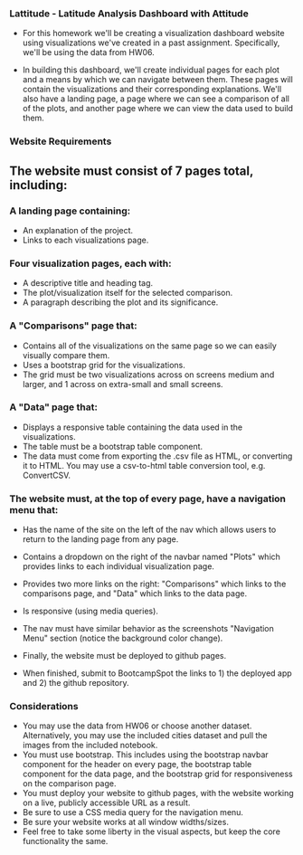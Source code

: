### Lattitude - Latitude Analysis Dashboard with Attitude

* For this homework we'll be creating a visualization dashboard website using visualizations we've created in a past assignment. Specifically, we'll be using the data from HW06.

* In building this dashboard, we'll create individual pages for each plot and a means by which we can navigate between them. These pages will contain the visualizations and their corresponding explanations. We'll also have a landing page, a page where we can see a comparison of all of the plots, and another page where we can view the data used to build them.

### Website Requirements
## The website must consist of 7 pages total, including:
### A landing page containing:
* An explanation of the project.
* Links to each visualizations page.

### Four visualization pages, each with:
* A descriptive title and heading tag.
* The plot/visualization itself for the selected comparison.
* A paragraph describing the plot and its significance.

### A "Comparisons" page that:
* Contains all of the visualizations on the same page so we can easily visually compare them.
* Uses a bootstrap grid for the visualizations.
* The grid must be two visualizations across on screens medium and larger, and 1 across on extra-small and small screens.

### A "Data" page that:
* Displays a responsive table containing the data used in the visualizations.
* The table must be a bootstrap table component.
* The data must come from exporting the .csv file as HTML, or converting it to HTML. You may use a csv-to-html table conversion tool, e.g. ConvertCSV.

### The website must, at the top of every page, have a navigation menu that:
* Has the name of the site on the left of the nav which allows users to return to the landing page from any page.
* Contains a dropdown on the right of the navbar named "Plots" which provides links to each individual visualization page.
* Provides two more links on the right: "Comparisons" which links to the comparisons page, and "Data" which links to the data page.
* Is responsive (using media queries). 
* The nav must have similar behavior as the screenshots "Navigation Menu" section (notice the background color change).

* Finally, the website must be deployed to github pages.
* When finished, submit to BootcampSpot the links to 1) the deployed app and 2) the github repository.

### Considerations
* You may use the data from HW06 or choose another dataset. Alternatively, you may use the included cities dataset and pull the images from the included notebook.
* You must use bootstrap. This includes using the bootstrap navbar component for the header on every page, the bootstrap table component for the data page, and the bootstrap grid for responsiveness on the comparison page.
* You must deploy your website to github pages, with the website working on a live, publicly accessible URL as a result.
* Be sure to use a CSS media query for the navigation menu.
* Be sure your website works at all window widths/sizes.
* Feel free to take some liberty in the visual aspects, but keep the core functionality the same.



